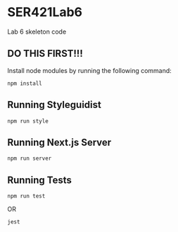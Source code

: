 # SER421Lab6
Lab 6 skeleton code

## DO THIS FIRST!!!
Install node modules by running the following command:

```shell
npm install
```

## Running Styleguidist

```shell
npm run style
```

## Running Next.js Server

```shell
npm run server
```

## Running Tests

```shell
npm run test
```
OR
```shell
jest
```